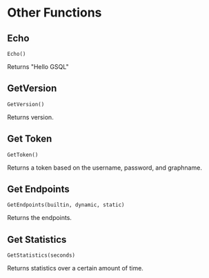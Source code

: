 # Other Functions

## Echo

`Echo()`

Returns "Hello GSQL"

## GetVersion

`GetVersion()`

Returns version.

## Get Token

`GetToken()`

Returns a token based on the username, password, and graphname.

## Get Endpoints

`GetEndpoints(builtin, dynamic, static)`

Returns the endpoints.

## Get Statistics

`GetStatistics(seconds)`

Returns statistics over a certain amount of time.
